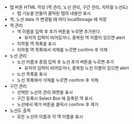 - 탭 버튼 HTML 작성 (역 관리, 노선 관리, 구간 관리, 지하철 노선도)
  - 탭 기능을 만들어 클릭된 탭의 내용만 표시
- 역, 노선 data 가 변경될 때 마다 localStorage 에 저장
- 역 관리
  - 역 이름을 입력 후 추가 버튼을 누르면 추가된다.
    - 유저의 입력이 비어있거나, 중복된 역 이름이 있으면 alert
  - 지하철 역 목록을 표시
  - 지하철 역 목록에서 삭제를 누르면 confirm 후 삭제
- 노선 관리
  - 노선 이름과 종점 입력 후 노선 추가 버튼을 누르면 추가
    - 유저의 입력이 비어있거나, 중복된 노선 이름이 있으면 alert
  - 노선 목록을 표시
  - 노선 목록에서 삭제를 누르면 confirm 후 삭제
- 구간 관리
  - 선택한 노선의 관리 화면을 표시
  - 구간 등록시 Select Box 에 등록된 역 표시
  - 노선에서 제거 버튼을 클릭시 confirm 후 제거
- 노선도 출력
  - 모든 노선의 이름과 각 역 이름을 표시
